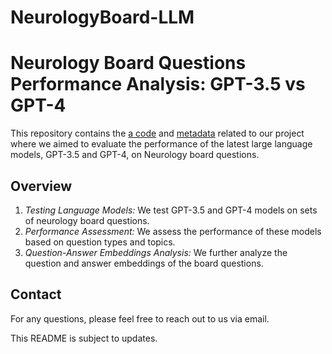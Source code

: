 # NeurologyBoard-LLM
# Neurology Board Questions Performance Analysis: GPT-3.5 vs GPT-4

This repository contains the [a code]([https://github.com/user/repo/blob/branch/other_file.md](https://github.com/venkataramani-lab/NeurologyBoard_LLM/blob/main/NeurologyBoard_LLM/analysis.py)) and [metadata](https://github.com/venkataramani-lab/NeurologyBoard_LLM/blob/main/NeurologyBoard_LLM/question_metadata.csv) related to our project where we aimed to evaluate the performance of the latest large language models, GPT-3.5 and GPT-4, on Neurology board questions. 

## Overview

1. *Testing Language Models:* We test GPT-3.5 and GPT-4 models on sets of neurology board questions.
2. *Performance Assessment:* We assess the performance of these models based on question types and topics.
3. *Question-Answer Embeddings Analysis:* We further analyze the question and answer embeddings of the board questions.


## Contact

For any questions, please feel free to reach out to us via email.

This README is subject to updates.
